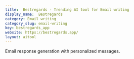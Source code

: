 ```yaml
---
title:  Bestregards - Trending AI tool for Email writing
display_name:  Bestregards
category: Email writing
category_slug: email-writing
key: bestregards_app
website: https://bestregards.app/
layout: aitool
---
```


Email response generation with personalized messages.
